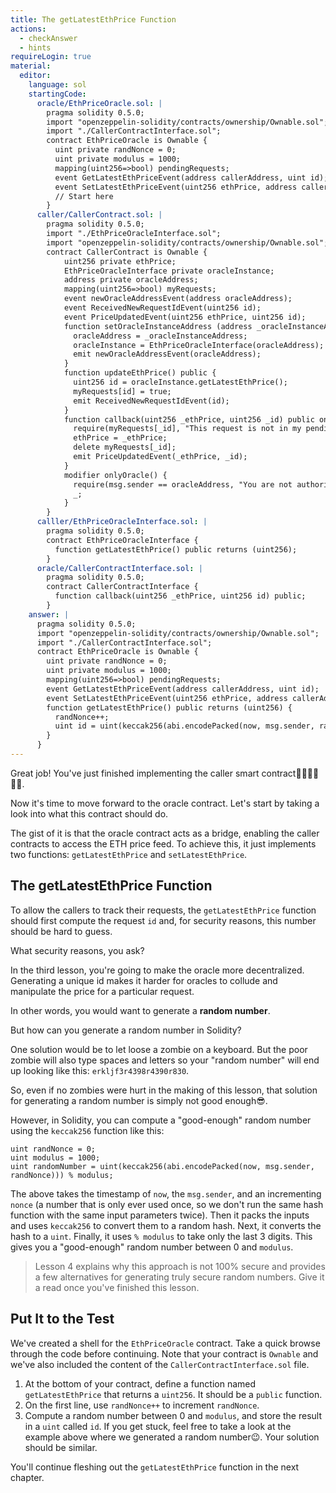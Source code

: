 ```yaml
---
title: The getLatestEthPrice Function
actions:
  - checkAnswer
  - hints
requireLogin: true
material:
  editor:
    language: sol
    startingCode:
      oracle/EthPriceOracle.sol: |
        pragma solidity 0.5.0;
        import "openzeppelin-solidity/contracts/ownership/Ownable.sol";
        import "./CallerContractInterface.sol";
        contract EthPriceOracle is Ownable {
          uint private randNonce = 0;
          uint private modulus = 1000;
          mapping(uint256=>bool) pendingRequests;
          event GetLatestEthPriceEvent(address callerAddress, uint id);
          event SetLatestEthPriceEvent(uint256 ethPrice, address callerAddress);
          // Start here
        }
      caller/CallerContract.sol: |
        pragma solidity 0.5.0;
        import "./EthPriceOracleInterface.sol";
        import "openzeppelin-solidity/contracts/ownership/Ownable.sol";
        contract CallerContract is Ownable {
            uint256 private ethPrice;
            EthPriceOracleInterface private oracleInstance;
            address private oracleAddress;
            mapping(uint256=>bool) myRequests;
            event newOracleAddressEvent(address oracleAddress);
            event ReceivedNewRequestIdEvent(uint256 id);
            event PriceUpdatedEvent(uint256 ethPrice, uint256 id);
            function setOracleInstanceAddress (address _oracleInstanceAddress) public onlyOwner {
              oracleAddress = _oracleInstanceAddress;
              oracleInstance = EthPriceOracleInterface(oracleAddress);
              emit newOracleAddressEvent(oracleAddress);
            }
            function updateEthPrice() public {
              uint256 id = oracleInstance.getLatestEthPrice();
              myRequests[id] = true;
              emit ReceivedNewRequestIdEvent(id);
            }
            function callback(uint256 _ethPrice, uint256 _id) public onlyOracle {
              require(myRequests[_id], "This request is not in my pending list.");
              ethPrice = _ethPrice;
              delete myRequests[_id];
              emit PriceUpdatedEvent(_ethPrice, _id);
            }
            modifier onlyOracle() {
              require(msg.sender == oracleAddress, "You are not authorized to call this function.");
              _;
            }
        }
      calller/EthPriceOracleInterface.sol: |
        pragma solidity 0.5.0;
        contract EthPriceOracleInterface {
          function getLatestEthPrice() public returns (uint256);
        }
      oracle/CallerContractInterface.sol: |
        pragma solidity 0.5.0;
        contract CallerContractInterface {
          function callback(uint256 _ethPrice, uint256 id) public;
        }
    answer: |
      pragma solidity 0.5.0;
      import "openzeppelin-solidity/contracts/ownership/Ownable.sol";
      import "./CallerContractInterface.sol";
      contract EthPriceOracle is Ownable {
        uint private randNonce = 0;
        uint private modulus = 1000;
        mapping(uint256=>bool) pendingRequests;
        event GetLatestEthPriceEvent(address callerAddress, uint id);
        event SetLatestEthPriceEvent(uint256 ethPrice, address callerAddress);
        function getLatestEthPrice() public returns (uint256) {
          randNonce++;
          uint id = uint(keccak256(abi.encodePacked(now, msg.sender, randNonce))) % modulus;
        }
      }
---
```


Great job! You've just finished implementing the caller smart contract💪🏻💪🏻💪🏻.

Now it's time to move forward to the oracle contract. Let's start by taking a look into what this contract should do.

The gist of it is that the oracle contract acts as a bridge, enabling the caller contracts to access the ETH price feed. To achieve this, it just implements two functions: `getLatestEthPrice` and `setLatestEthPrice`.

## The getLatestEthPrice Function

To allow the callers to track their requests, the `getLatestEthPrice` function should first compute the request `id` and, for security reasons, this number should be hard to guess.

What security reasons, you ask?

In the third lesson, you're going to make the oracle more decentralized. Generating a unique id makes it harder for oracles to collude and manipulate the price for a particular request.

In other words, you would want to generate a **random number**.

But how can you generate a random number in Solidity?

One solution would be to let loose a zombie on a keyboard. But the poor zombie will also type spaces and letters so your "random number" will end up looking like this: `erkljf3r4398r4390r830`.

So, even if no zombies were hurt in the making of this lesson, that solution for generating a random number is simply not good enough😎.

However, in Solidity, you can compute a "good-enough" random number using the `keccak256` function like this:

```solidity
uint randNonce = 0;
uint modulus = 1000;
uint randomNumber = uint(keccak256(abi.encodePacked(now, msg.sender, randNonce))) % modulus;

```

The above takes the timestamp of `now`, the `msg.sender`, and an incrementing `nonce` (a number that is only ever used once, so we don't run the same hash function with the same input parameters twice). Then it packs the inputs and uses `keccak256` to convert them to a random hash. Next, it converts the hash to a `uint`. Finally, it uses `% modulus` to take only the last 3 digits. This gives you a "good-enough" random number between 0 and `modulus`.

> Lesson 4 explains why this approach is not 100% secure and provides a few alternatives for generating truly secure random numbers. Give it a read once you've finished this lesson.

## Put It to the Test

We've created a shell for the `EthPriceOracle` contract. Take a quick browse through the code before continuing. Note that your contract is `Ownable` and we've also included the content of the `CallerContractInterface.sol` file.

1. At the bottom of your contract, define a function named `getLatestEthPrice` that returns a `uint256`. It should be a `public` function.
2. On the first line, use `randNonce++` to increment `randNonce`.
3. Compute a random number between 0 and `modulus`, and store the result in a `uint` called `id`. If you get stuck, feel free to take a look at the example above where we generated a random number😉. Your solution should be similar.

You'll continue fleshing out the `getLatestEthPrice` function in the next chapter.
